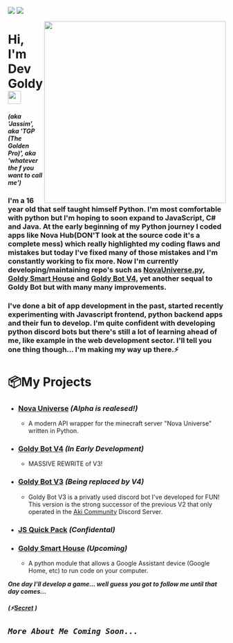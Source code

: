 ![](https://img.shields.io/badge/✦-Python-informational?style=flat&logo=python&logoColor=white&color=ffe600) ![](https://img.shields.io/badge/•-Javascript-informational?style=flat&logo=Javascript&logoColor=white&color=ffe600)

<img align="right" src="https://c.tenor.com/aNHKkEhomm4AAAAC/anime-keyboard.gif" width="420">

# Hi, I'm Dev Goldy <img src="https://raw.githubusercontent.com/MartinHeinz/MartinHeinz/master/wave.gif" width="30px">

#### *(aka 'Jassim', aka 'TGP (The Golden Pro)', aka 'whatever the f you want to call me')*

### I'm a 16 year old that self taught himself Python. I'm most comfortable with python but I'm hoping to soon expand to JavaScript, C# and Java. At the early beginning of my Python journey I coded apps like Nova Hub(DON'T look at the source code it's a complete mess) which really highlighted my coding flaws and mistakes but today I've fixed many of those mistakes and I'm constantly working to fix more. Now I'm currently developing/maintaining repo's such as [NovaUniverse.py](https://github.com/NovaUniverse/NovaUniverse.py), [Goldy Smart House](https://github.com/THEGOLDENPRO/Goldy-Smart-House) and [Goldy Bot V4](https://github.com/Goldy-Bot/Goldy-Bot-V4), yet another sequal to Goldy Bot but with many many improvements.

### I've done a bit of app development in the past, started recently experimenting with Javascript frontend, python backend apps and their fun to develop. I'm quite confident with developing python discord bots but there's still a lot of learning ahead of me, like example in the web development sector. I'll tell you one thing though... I'm making my way up there.⚡

# 📦My Projects

* ### [Nova Universe](https://github.com/NovaUniverse/NovaUniverse.py) *(Alpha is realesed!)*
  * A modern API wrapper for the minecraft server "Nova Universe" written in Python.

* ### [Goldy Bot V4](https://github.com/Goldy-Bot/Goldy-Bot-V4) *(In Early Development)*
  * MASSIVE REWRITE of V3!

* ### [Goldy Bot V3](https://github.com/Goldy-Bot/Goldy-Bot-V3) *(Being replaced by V4)*
  * Goldy Bot V3 is a privatly used discord bot I've developed for FUN! This version is the strong successor of the previous V2 that only operated in the [Aki Community](https://discord.gg/ZpYtBTcefC) Discord Server.

* ### [JS Quick Pack](https://github.com/JS-Quick-Pack) *(Confidental)*

* ### [Goldy Smart House](https://github.com/THEGOLDENPRO/Goldy-Smart-House) *(Upcoming)*
  * A python module that allows a Google Assistant device (Google Home, etc) to run code on your computer.

***One day I'll develop a game... well guess you got to follow me until that day comes...***

##### (⚡[Secret](https://gist.github.com/THEGOLDENPRO/3ba012f94efa04ae7c216e753c882052) )

## *`More About Me Coming Soon...`*
